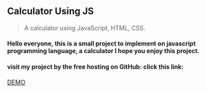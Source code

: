 ## Calculator Using JS

> A calculator using JavaScript, HTML, CSS.

#### Hello everyone, this is a small project to implement on javascript programming language, a calculator I hope you enjoy this project.

#### visit my project by the free hosting on GitHub: click this link:
[DEMO](https://wajd789.github.io/calculator.github.io/)



